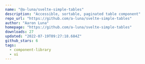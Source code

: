 ```yaml
---
name: "@a-luna/svelte-simple-tables"
description: "Accessible, sortable, paginated table component"
repo_url: "https://github.com/a-luna/svelte-simple-tables"
author: "Aaron Luna"
homepage: "https://github.com/a-luna/svelte-simple-tables"
downloads: 27
updated: "2022-07-19T09:27:18.684Z"
github_stars: 6
tags: 
  - component-library
  - ui
---
```

